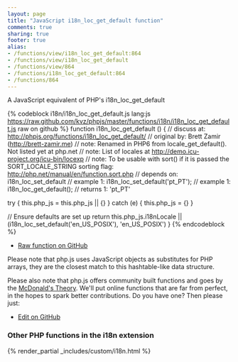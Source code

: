 ```yaml
---
layout: page
title: "JavaScript i18n_loc_get_default function"
comments: true
sharing: true
footer: true
alias:
- /functions/view/i18n_loc_get_default:864
- /functions/view/i18n_loc_get_default
- /functions/view/864
- /functions/i18n_loc_get_default:864
- /functions/864
---
```

<!-- Generated by Rakefile:build -->
A JavaScript equivalent of PHP's i18n_loc_get_default

{% codeblock i18n/i18n_loc_get_default.js lang:js https://raw.github.com/kvz/phpjs/master/functions/i18n/i18n_loc_get_default.js raw on github %}
function i18n_loc_get_default () {
  //  discuss at: http://phpjs.org/functions/i18n_loc_get_default/
  // original by: Brett Zamir (http://brett-zamir.me)
  //        note: Renamed in PHP6 from locale_get_default(). Not listed yet at php.net
  //        note: List of locales at http://demo.icu-project.org/icu-bin/locexp
  //        note: To be usable with sort() if it is passed the SORT_LOCALE_STRING sorting flag: http://php.net/manual/en/function.sort.php
  //  depends on: i18n_loc_set_default
  //   example 1: i18n_loc_set_default('pt_PT');
  //   example 1: i18n_loc_get_default();
  //   returns 1: 'pt_PT'

  try {
    this.php_js = this.php_js || {}
  } catch (e) {
    this.php_js = {}
  }

  // Ensure defaults are set up
  return this.php_js.i18nLocale || (i18n_loc_set_default('en_US_POSIX'), 'en_US_POSIX')
}
{% endcodeblock %}

 - [Raw function on GitHub](https://github.com/kvz/phpjs/blob/master/functions/i18n/i18n_loc_get_default.js)

Please note that php.js uses JavaScript objects as substitutes for PHP arrays, they are 
the closest match to this hashtable-like data structure. 

Please also note that php.js offers community built functions and goes by the 
[McDonald's Theory](https://medium.com/what-i-learned-building/9216e1c9da7d). We'll put online 
functions that are far from perfect, in the hopes to spark better contributions. 
Do you have one? Then please just: 

 - [Edit on GitHub](https://github.com/kvz/phpjs/edit/master/functions/i18n/i18n_loc_get_default.js)


### Other PHP functions in the i18n extension
{% render_partial _includes/custom/i18n.html %}
